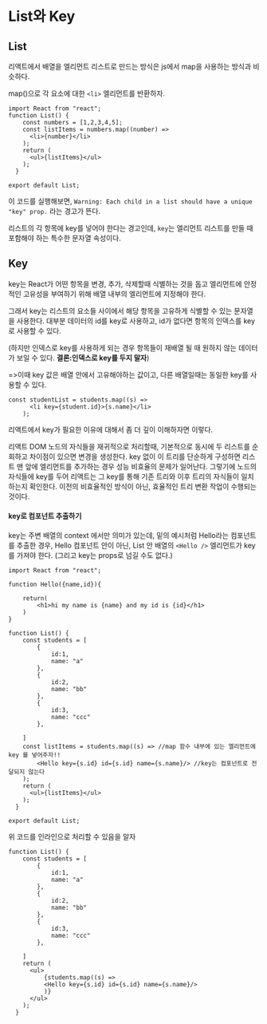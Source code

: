 # List와 Key

## List

리액트에서 배열을 엘리먼트 리스트로 만드는 방식은 js에서 map을 사용하는 방식과 비슷하다.

map()으로 각 요소에 대한 `<li>` 엘리먼트를 반환하자.

```JS
import React from "react";
function List() {
    const numbers = [1,2,3,4,5];
    const listItems = numbers.map((number) =>
      <li>{number}</li>
    );
    return ( 
      <ul>{listItems}</ul>
    );
  }
 
export default List;
```
이 코드를 실행해보면, 
`Warning: Each child in a list should have a unique "key" prop.` 라는 경고가 뜬다.

리스트의 각 항목에 key를 넣어야 한다는 경고인데, `key`는 엘리먼트 리스트를 만들 때 포함해야 하는 특수한 문자열 속성이다.

## Key

key는 React가 어떤 항목을 변경, 추가, 삭제할때 식별하는 것을 돕고 엘리먼트에 안정적인 고유성을 부여하기 위해 배열 내부의 엘리먼트에 지정해야 한다.

그래서 key는 리스트의 요소들 사이에서 해당 항목을 고유하게 식별할 수 있는 문자열을 사용한다. 대부분 데이터의 id를 key로 사용하고, id가 없다면 항목의 인덱스를 key로 사용할 수 있다.

(하지만 인덱스로 key를 사용하게 되는 경우 항목들이 재배열 될 때 원하지 않는 데이터가 보일 수 있다. **결론:인덱스로 key를 두지 말자**) 

=>이때 key 값은 배열 안에서 고유해야하는 값이고, 다른 배열일때는 동일한 key를 사용할 수 있다.

```JS
const studentList = students.map((s) =>
      <li key={student.id}>{s.name}</li>
    );
```


리액트에서 key가 필요한 이유에 대해서 좀 더 깊이 이해하자면 이렇다. 

리액트 DOM 노드의 자식들을 재귀적으로 처리할때, 기본적으로 동시에 두 리스트를 순회하고 차이점이 있으면 변경을 생성한다. key 없이 이 트리를 단순하게 구성하면 리스트 맨 앞에 엘리먼트를 추가하는 경우 성능 비효율의 문제가 일어난다.
그렇기에 노드의 자식들에 key를 두어 리액트는 그 key를 통해 기존 트리와 이후 트리의 자식들이 일치하는지 확인한다. 이전의 비효율적인 방식이 아닌, 효율적인 트리 변환 작업이 수행되는 것이다.

#### key로 컴포넌트 추출하기

key는 주변 배열의 context 에서만 의미가 있는데, 밑의 예시처럼 Hello라는 컴포넌트를 추출한 경우, Hello 컴포넌트 안이 아닌, List 안 배열의 `<Hello />` 엘리먼트가 key를 가져야 한다. (그리고 key는 props로 넘길 수도 없다.)

```JS
import React from "react";

function Hello({name,id}){ 
    
    return(
        <h1>hi my name is {name} and my id is {id}</h1>
    )
}

function List() {
    const students = [
        {
            id:1,
            name: "a"
        },
        {
            id:2,
            name: "bb"
        },
        {
            id:3,
            name: "ccc"
        },

    ]
    const listItems = students.map((s) => //map 함수 내부에 있는 엘리먼트에 key 를 넣어주자!!
        <Hello key={s.id} id={s.id} name={s.name}/> //key는 컴포넌트로 전달되지 않는다
    );
    return (
      <ul>{listItems}</ul>
    );
  }
 
export default List;
```

위 코드를 인라인으로 처리할 수 있음을 알자

```JS
function List() {
    const students = [
        {
            id:1,
            name: "a"
        },
        {
            id:2,
            name: "bb"
        },
        {
            id:3,
            name: "ccc"
        },

    ]
    return (
      <ul>
          {students.map((s) =>
          <Hello key={s.id} id={s.id} name={s.name}/>
          )}
      </ul>
    );
  }
```
